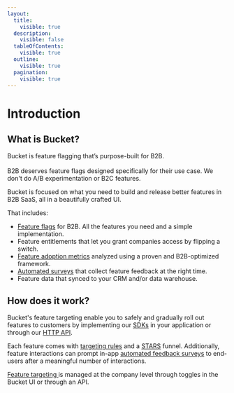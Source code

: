 ```yaml
---
layout:
  title:
    visible: true
  description:
    visible: false
  tableOfContents:
    visible: true
  outline:
    visible: true
  pagination:
    visible: true
---
```


# Introduction

## What is Bucket?

Bucket is feature flagging that’s purpose-built for B2B.\
\
B2B deserves feature flags designed specifically for their use case. We don't do A/B experimentation or B2C features.&#x20;

Bucket is focused on what you need to build and release better features in B2B SaaS, all in a beautifully crafted UI.

That includes:

* [Feature flags](product-handbook/create-your-first-feature.md) for B2B. All the features you need and a simple implementation.
* Feature entitlements that let you grant companies access by flipping a switch.
* [Feature adoption metrics](product-handbook/feature-analysis/stars-framework.md) analyzed using a proven and B2B-optimized framework.
* [Automated surveys](product-handbook/feature-analysis/automated-feedback-surveys.md) that collect feature feedback at the right time.
* Feature data that synced to your CRM and/or data warehouse.

## How does it work?

Bucket's feature targeting enable you to safely and gradually roll out features to customers by implementing our [SDKs](quickstart/supported-languages-frameworks/) in your application or through our [HTTP API](api/http-api.md).

Each feature comes with [targeting rules](product-handbook/feature-targeting-rules/) and a [STARS](introduction/concepts/stars.md) funnel. Additionally, feature interactions can prompt in-app [automated feedback surveys](product-handbook/feature-analysis/automated-feedback-surveys.md) to end-users after a meaningful number of interactions.

[Feature targeting ](product-handbook/feature-targeting-rules/)is managed at the company level through toggles in the Bucket UI or through an API. &#x20;

